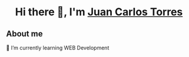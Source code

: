 
<h1 align="center">Hi there 👋,  I'm <a href="https://www.linkedin.com/in/jcarlostoso/">Juan Carlos Torres</a> </h1>
<h2>About me</h2>
🌱 I’m currently learning WEB Development
<!--
**jcarlostoso/jcarlostoso** is a ✨ _special_ ✨ repository because its `README.md` (this file) appears on your GitHub profile.

Here are some ideas to get you started:

- 🔭 I’m currently working on ...
- 🌱 I’m currently learning ...
- 👯 I’m looking to collaborate on ...
- 🤔 I’m looking for help with ...
- 💬 Ask me about ...
- 📫 How to reach me: ...
- 😄 Pronouns: ...
- ⚡ Fun fact: ...
-->
